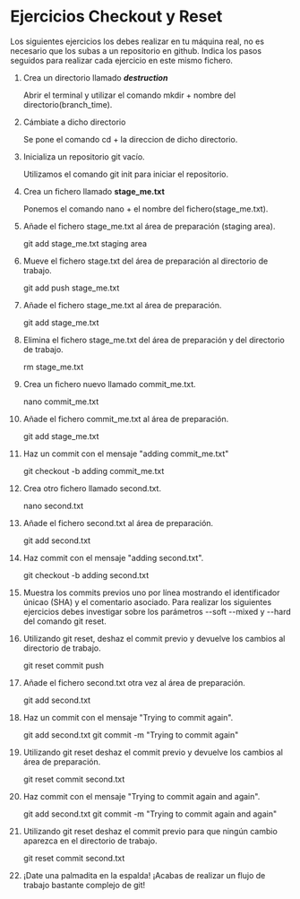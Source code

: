 # Ejercicios Checkout y Reset

Los siguientes ejercicios los debes realizar en tu máquina real, no es necesario que los subas a un repositorio en github. Indica los pasos seguidos para realizar cada ejercicio en este mismo fichero.

1. Crea un directorio llamado _**destruction**_

    Abrir el terminal y utilizar el comando mkdir + nombre del directorio(branch_time).

2. Cámbiate a dicho directorio

      Se pone el comando cd + la direccion de dicho directorio.

3. Inicializa un repositorio git vacío.

      Utilizamos el comando git init para iniciar el repositorio.

4. Crea un fichero llamado **stage_me.txt**

      Ponemos el comando nano + el nombre del fichero(stage_me.txt).

5. Añade el fichero stage_me.txt al área de preparación (staging area).

      git add  stage_me.txt staging area

6. Mueve el fichero stage.txt del área de preparación al directorio de trabajo.
    
      git add push stage_me.txt

7. Añade el fichero stage_me.txt al área de preparación.
    
      git add stage_me.txt
    
8. Elimina el fichero stage_me.txt del área de preparación y del directorio de trabajo.
    
    rm stage_me.txt
    
9. Crea un fichero nuevo llamado commit_me.txt.
    
    nano commit_me.txt
    
10. Añade el fichero commit_me.txt al área de preparación.
    
    git add stage_me.txt

    
11. Haz un commit con el mensaje "adding commit_me.txt"
    
    git checkout -b adding commit_me.txt

12. Crea otro fichero llamado second.txt.
    
    nano second.txt
    
13. Añade el fichero second.txt al área de preparación.
    
    git add second.txt
    
14. Haz commit con el mensaje "adding second.txt".
    
    git checkout -b adding second.txt
    
15. Muestra los commits previos uno por línea mostrando el identificador únicao (SHA) y el comentario asociado.
Para realizar los siguientes ejercicios debes investigar sobre los parámetros --soft --mixed y --hard del comando git reset.
16. Utilizando git reset, deshaz el commit previo y devuelve los cambios al directorio de trabajo.
    
    git reset commit push
    
17. Añade el fichero second.txt otra vez al área de preparación.
    
    git add second.txt
    
18. Haz un commit con el mensaje "Trying to commit again".
    
    git add second.txt
    git commit -m "Trying to commit again"
    
19. Utilizando git reset deshaz el commit previo y devuelve los cambios al área de preparación.
    
    git reset commit second.txt
    
20. Haz commit con el mensaje "Trying to commit again and again".
    
    git add second.txt
    git commit -m "Trying to commit again and again"
    
21. Utilizando git reset deshaz el commit previo para que ningún cambio aparezca en el directorio de trabajo.
    
    git reset commit second.txt
    
22. ¡Date una palmadita en la espalda! ¡Acabas de realizar un flujo de trabajo bastante complejo de git!
    
